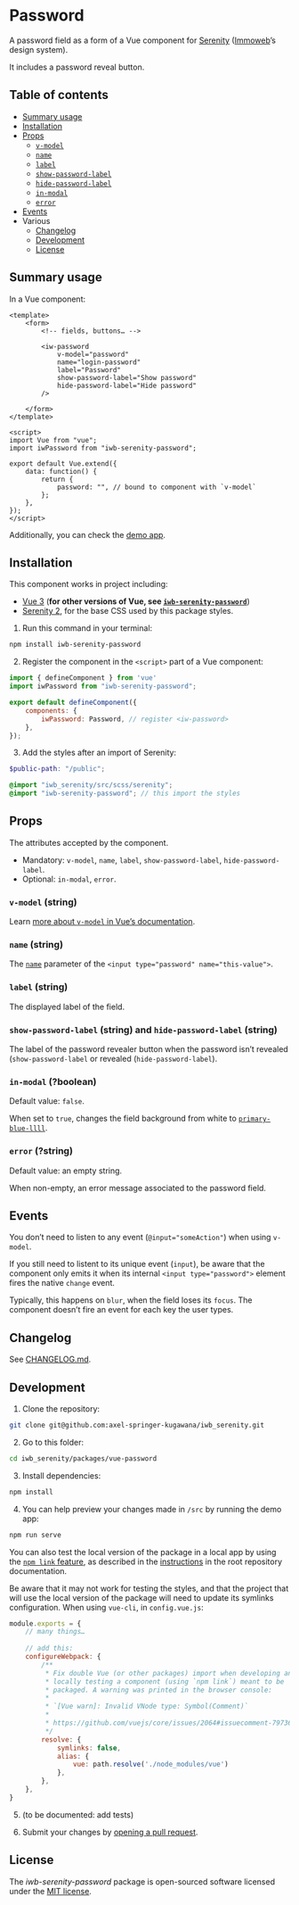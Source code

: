 # Password

A password field as a form of a Vue component for [Serenity](https://github.com/axel-springer-kugawana/iwb_serenity) ([Immoweb](https://immoweb.be)’s design system).

It includes a password reveal button.

## Table of contents

- [Summary usage](#summary-usage)
- [Installation](#installation)
- [Props](#props)
	- [`v-model`](#v-model-string)
	- [`name`](#name-string)
	- [`label`](#label-string)
	- [`show-password-label`](#show-password-label-string-and-hide-password-label-string)
	- [`hide-password-label`](#show-password-label-string-and-hide-password-label-string)
	- [`in-modal`](#in-modal-boolean)
	- [`error`](#error-string)
- [Events](#events)
- Various
	- [Changelog](#changelog)
	- [Development](#development)
	- [License](#license)

## Summary usage

In a Vue component:

```vue
<template>
    <form>
        <!-- fields, buttons… -->

        <iw-password
            v-model="password"
            name="login-password"
            label="Password"
            show-password-label="Show password"
            hide-password-label="Hide password"
        />

    </form>
</template>

<script>
import Vue from "vue";
import iwPassword from "iwb-serenity-password";

export default Vue.extend({
    data: function() {
        return {
            password: "", // bound to component with `v-model`
        };
    },
});
</script>
```

Additionally, you can check the [demo app](src/App.vue).

## Installation

This component works in project including:

- [Vue 3](https://v3.vuejs.org) (**for other versions of Vue, see [`iwb-serenity-password`](https://github.com/axel-springer-kugawana/iwb_serenity/packages/vue-2-password)**)
- [Serenity 2](https://github.com/axel-springer-kugawana/iwb_serenity/tree/b1925e087647ff8b95ce548fe77c5957dedfafa4), for the base CSS used by this package styles.

1. Run this command in your terminal:

```sh
npm install iwb-serenity-password
```

2. Register the component in the `<script>` part of a Vue component:

```js
import { defineComponent } from 'vue'
import iwPassword from "iwb-serenity-password";

export default defineComponent({
    components: {
        iwPassword: Password, // register <iw-password>
    },
});
```

3. Add the styles after an import of Serenity:

```scss
$public-path: "/public";

@import "iwb_serenity/src/scss/serenity";
@import "iwb-serenity-password"; // this import the styles
```

## Props

The attributes accepted by the component.

- Mandatory: `v-model`, `name`, `label`, `show-password-label`, `hide-password-label`.
- Optional: `in-modal`, `error`.

### `v-model` (string)

Learn [more about `v-model` in Vue’s documentation](https://v3.vuejs.org/guide/component-basics.html#using-v-model-on-components).

### `name` (string)

The [`name`](https://developer.mozilla.org/en-US/docs/Web/HTML/Element/Input#attr-name) parameter of the `<input type="password" name="this-value">`.

### `label` (string)

The displayed label of the field.

### `show-password-label` (string) and `hide-password-label` (string)

The label of the password revealer button when the password isn’t revealed (`show-password-label` or revealed (`hide-password-label`).

### `in-modal` (?boolean)

Default value: `false`.

When set to `true`, changes the field background from white to [`primary-blue-llll`](https://github.com/axel-springer-kugawana/iwb_serenity/blob/ce117a3091f92193011d93679e5e0e69d0656130/src/scss/utils/_variables.scss#L31).

### `error` (?string)

Default value: an empty string.

When non-empty, an error message associated to the password field.

## Events

You don’t need to listen to any event (`@input="someAction"`) when using `v-model`.

If you still need to listent to its unique event (`input`), be aware that the component only emits it when its internal `<input type="password">` element fires the native `change` event.

Typically, this happens on `blur`, when the field loses its `focus`. The component doesn’t fire an event for each key the user types.

## Changelog

See [CHANGELOG.md](CHANGELOG.md).

## Development

1. Clone the repository:

```sh
git clone git@github.com:axel-springer-kugawana/iwb_serenity.git
```

2. Go to this folder:

```sh
cd iwb_serenity/packages/vue-password
```

3. Install dependencies:

```sh
npm install
```

4. You can help preview your changes made in `/src`  by running the demo app:

```sh
npm run serve
```

You can also test the local version of the package in a local app by using the [`npm link` feature](https://docs.npmjs.com/cli/v8/commands/npm-link), as described in the [instructions](https://github.com/axel-springer-kugawana/iwb_serenity#test-serenity-in-your-website-whitout-release) in the root repository documentation.

Be aware that it may not work for testing the styles, and that the project that will use the local version of the package will need to update its symlinks configuration. When using `vue-cli`, in `config.vue.js`:

```js
module.exports = {
    // many things…
    
    // add this:
    configureWebpack: {
        /**
         * Fix double Vue (or other packages) import when developing and
         * locally testing a component (using `npm link`) meant to be
         * packaged. A warning was printed in the browser console:
         *
         * `[Vue warn]: Invalid VNode type: Symbol(Comment)`
         *
         * https://github.com/vuejs/core/issues/2064#issuecomment-797365133
         */
        resolve: {
            symlinks: false,
            alias: {
                vue: path.resolve('./node_modules/vue')
            },
        },
    },
}
```

5. (to be documented: add tests)

6. Submit your changes by [opening a pull request](https://github.com/axel-springer-kugawana/iwb_serenity/pulls).

## License

The _iwb-serenity-password_ package is open-sourced software licensed under the [MIT license](LICENSE).
